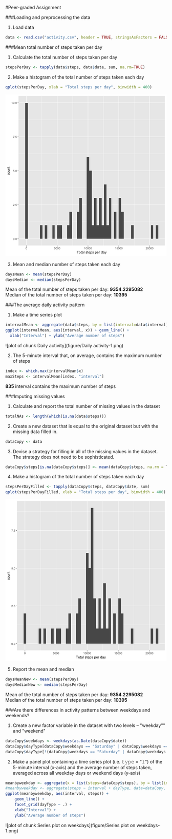 #Peer-graded Assignment


###Loading and preprocessing the data

1. Load data  


```r
data <- read.csv("activity.csv", header = TRUE, stringsAsFactors = FALSE)
```
###Mean total number of steps taken per day

1. Calculate the total number of steps taken per day

```r
stepsPerDay <- tapply(data$steps, data$date, sum, na.rm=TRUE)
```
2. Make a histogram of the total number of steps taken each day

```r
qplot(stepsPerDay, xlab = "Total steps per day", binwidth = 400)
```

![plot of chunk Hist_Total_steps_per_day](figure/Hist_Total_steps_per_day-1.png)

3. Mean and median number of steps taken each day

```r
daysMean <- mean(stepsPerDay)
daysMedian <- median(stepsPerDay)
```
Mean of the total number of steps taken per day: **9354.2295082**  
Median of the total number of steps taken per day: **10395**

###The average daily activity pattern
1. Make a time series plot

```r
intervalMean <- aggregate(data$steps, by = list(interval=data$interval), FUN = mean, na.rm = TRUE)
ggplot(intervalMean, aes(interval, x)) + geom_line() +
  xlab("Interval") + ylab("Average number of steps")
```

![plot of chunk Daily activity](figure/Daily activity-1.png)

2. The 5-minute interval that, on average, contains the maximum number of steps

```r
index <- which.max(intervalMean$x)
maxSteps <- intervalMean[index, "interval"]
```
**835** interval contains the maximum number of steps

###Imputing missing values 
1. Calculate and report the total number of missing values in the dataset

```r
totalNAs <- length(which(is.na(data$steps)))
```

2. Create a new dataset that is equal to the original dataset but with the missing data filled in.

```r
dataCopy <- data
```

3. Devise a strategy for filling in all of the missing values in the dataset. The strategy does not need to be sophisticated.

```r
dataCopy$steps[is.na(dataCopy$steps)] <- mean(dataCopy$steps, na.rm = T)
```

4. Make a histogram of the total number of steps taken each day  

```r
stepsPerDayFilled <- tapply(dataCopy$steps, dataCopy$date, sum)
qplot(stepsPerDayFilled, xlab = "Total steps per day", binwidth = 400)
```

![plot of chunk Hist_Total_steps_per_day_Imputed](figure/Hist_Total_steps_per_day_Imputed-1.png)

5. Report the mean and median

```r
daysMeanNew <- mean(stepsPerDay)
daysMedianNew <- median(stepsPerDay)
```
Mean of the total number of steps taken per day: **9354.2295082**  
Median of the total number of steps taken per day: **10395**


###Are there differences in activity patterns between weekdays and weekends?

1. Create a new factor variable in the dataset with two levels – "weekday"" and "weekend"

```r
dataCopy$weekdays <- weekdays(as.Date(dataCopy$date))
dataCopy$dayType[dataCopy$weekdays == "Saturday" | dataCopy$weekdays == "Sunday"] <- "weekend"
dataCopy$dayType[!(dataCopy$weekdays == "Saturday" | dataCopy$weekdays == "Sunday")] <- "weekday"
```
2. Make a panel plot containing a time series plot (i.e. 𝚝𝚢𝚙𝚎 = "𝚕") of the 5-minute interval (x-axis) and the average number of steps taken, averaged across all weekday days or weekend days (y-axis)

```r
meanbyweekday <- aggregate(x = list(steps=dataCopy$steps), by = list(interval=dataCopy$interval, dayType=dataCopy$dayType), FUN = mean, na.rm = TRUE)
#meanbyweekday <- aggregate(steps ~ interval + dayType, data=dataCopy, mean)
ggplot(meanbyweekday, aes(interval, steps)) + 
    geom_line() + 
    facet_grid(dayType ~ .) +
    xlab("Interval") + 
    ylab("Average number of steps")
```

![plot of chunk Series plot on weekdays](figure/Series plot on weekdays-1.png)
